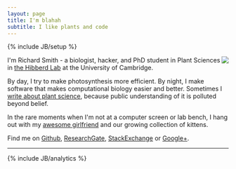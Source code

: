 ```yaml
---
layout: page
title: I'm blahah
subtitle: I like plants and code
---
```

{% include JB/setup %}

<div style="float: right"><img src="{{ BASE_PATH }}/assets/me.jpg" /></div>

<!-- ## \`grep 'richard smith' etc/user_attr\` -->

I'm Richard Smith - a biologist, hacker, and PhD student in Plant Sciences in [the Hibberd Lab](http://hibberdlab.com) at the University of Cambridge.

By day, I try to make photosynthesis more efficient. By night, I make software that makes computational biology easier and better. Sometimes I [write about plant science](http://phyta.org), because public understanding of it is polluted beyond belief.

In the rare moments when I'm not at a computer screen or lab bench, I hang out with my [awesome girlfriend](https://plus.google.com/106549473620813273259/) and our growing collection of kittens.

Find me on [Github](https://github.com/Blahah), [ResearchGate](https://www.researchgate.net/profile/Richard_Smith13/), [StackExchange](http://stackexchange.com/users/443912/richard-smith) or [Google+](https://plus.google.com/108642235198565174600).

<hr>

{% include JB/analytics %}